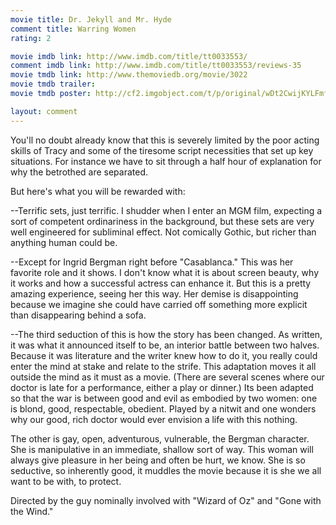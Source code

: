 ```yaml
---
movie title: Dr. Jekyll and Mr. Hyde
comment title: Warring Women
rating: 2

movie imdb link: http://www.imdb.com/title/tt0033553/
comment imdb link: http://www.imdb.com/title/tt0033553/reviews-35
movie tmdb link: http://www.themoviedb.org/movie/3022
movie tmdb trailer: 
movie tmdb poster: http://cf2.imgobject.com/t/p/original/wDt2CwijKYLFmf3TzY9Tq9JW936.jpg

layout: comment
---
```


You'll no doubt already know that this is severely limited by the poor acting skills of Tracy and some of the tiresome script necessities that set up key situations. For instance we have to sit through a half hour of explanation for why the betrothed are separated.

But here's what you will be rewarded with: 

--Terrific sets, just terrific. I shudder when I enter an MGM film, expecting a sort of competent ordinariness in the background, but these sets are very well engineered for subliminal effect. Not comically Gothic, but richer than anything human could be.

--Except for Ingrid Bergman right before "Casablanca." This was her favorite role and it shows. I don't know what it is about screen beauty, why it works and how a successful actress can enhance it. But this is a pretty amazing experience, seeing her this way. Her demise is disappointing because we imagine she could have carried off something more explicit than disappearing behind a sofa.

--The third seduction of this is how the story has been changed. As written, it was what it announced itself to be, an interior battle between two halves. Because it was literature and the writer knew how to do it, you really could enter the mind at stake and relate to the strife. This adaptation moves it all outside the mind as it must as a movie. (There are several scenes where our doctor is late for a performance, either a play or dinner.) Its been adapted so that the war is between good and evil as embodied by two women: one is blond, good, respectable, obedient. Played by a nitwit and one wonders why our good, rich doctor would ever envision a life with this nothing.

The other is gay, open, adventurous, vulnerable, the Bergman character. She is manipulative in an immediate, shallow sort of way. This woman will always give pleasure in her being and often be hurt, we know. She is so seductive, so inherently good, it muddles the movie because it is she we all want to be with, to protect.

Directed by the guy nominally involved with "Wizard of Oz" and "Gone with the Wind."